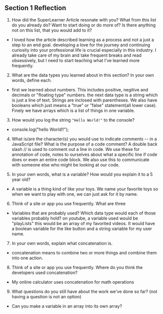 ## Section 1 Reflection

1. How did the SuperLearner Article resonate with you? What from this list do you already do? Want to start doing or do more of? Is there anything not on this list, that you would add to it?

- I loved how the article described learning as a process and not a just a step to an end goal. developing a love for the journey and continuing curiosity into your professional life is crucial especially in this industry.
  I already take care of my brain and take frequent breaks and read obsessively, but I need to start teaching what I've learned more frequently.

2. What are the data types you learned about in this section? In your own words, define each.
- first we learned about numbers. This includes positive, negitive and decimals or "floating type" numbers.
the next data type is a string which is just a line of text. Strings are inclosed with parentheses.
We also have booleans which just means a "true" or "false" statement(all lower case). Finely we have arrays which is a list of things in one variable.


3. How would you log the string `"Hello World!"` to the console?
- console.log("hello World!!");


4. What is/are the character(s) you would use to indicate comments -- in a JavaScript file? What is the purpose of a code comment?
A double back slash // is used to comment out a line in code. We use these for annotation of code, notes to ourselves about what a specific line if code does or even an entire code block. We also use this to communicate with someone else who might be looking at our code.


5. In your own words, what is a variable? How would you explain it to a 5 year old?
- A variable is a thing kind of like your toys. We name your favorite toys so when we want to play with one, we can just ask for it by name.  


6. Think of a site or app you use frequently. What are three  
- Variables that are probably used? Which data type would each of those variables probably hold?
on youtube, a variable used would be "playLists" this would be an array of my favorited videos. It would have a boolean variable for the like button and a string variable for my user name.  

7. In your own words, explain what concatenation is.
- concatenation means to combine two or more things and combine them into one action.


8. Think of a site or app you use frequently. Where do you think the developers used concatenation?
- My online calculator uses concatenation for math operations

9. What questions do you still have about the work we've done so far? (not having a question is not an option)
- Can you make a variable in an array into its own array?
